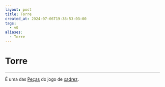 ```yaml
---
layout: post
title: Torre
created_at: 2024-07-06T19:38:53-03:00
tags:
  - v0
aliases:
  - Torre
---
```

# Torre
----

É uma das [Peças](_insight/2024-07-06-Pecas_de_xadrez.md) do jogo de [xadrez](api/2024/07/2024-07-06-Xadrez.md).
